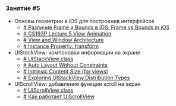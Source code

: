 ### Занятие #5

- Основы геометрии в iOS для построения интерфейсов
	- [# Различие Frame и Bounds в iOS. Frame vs Bounds in iOS](https://medium.com/@vladislav.mityuklyaev/различие-frame-и-bounds-в-ios-frame-vs-bounds-in-ios-4e5aee5ed477)
	- [# CS193P Lecture 5 View Animation](https://www.slideshare.net/onoaonoa/cs193p-lecture-5-view-animation)
	- [# View and Window Architecture](https://developer.apple.com/library/archive/documentation/WindowsViews/Conceptual/ViewPG_iPhoneOS/WindowsandViews/WindowsandViews.html)
	- [# Instance Property: transform](https://developer.apple.com/documentation/uikit/uiview/1622459-transform)
- UIStackView: компоновки информации на экране
	- [# UIStackView class](https://developer.apple.com/documentation/uikit/uistackview)
	- [# Auto Layout Without Constraints](https://developer.apple.com/library/archive/documentation/UserExperience/Conceptual/AutolayoutPG/AutoLayoutWithoutConstraints.html)
	- [# Intrinsic Content Size (for views)](https://developer.apple.com/library/archive/documentation/UserExperience/Conceptual/AutolayoutPG/AnatomyofaConstraint.html)
	- [# Exploring UIStackView Distribution Types](https://spin.atomicobject.com/2016/06/22/uistackview-distribution/)
- UIScrollView: добавление функции scroll на экран
	- [# UIScrollView class](https://developer.apple.com/documentation/uikit/uiscrollview)
	- [# Как работает UIScrollView](https://medium.com/@esskeetit/как-работает-uiscrollview-2e7052032d97)
